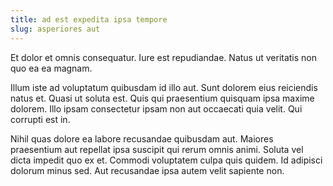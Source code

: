 ```yaml
---
title: ad est expedita ipsa tempore
slug: asperiores aut
---
```


Et dolor et omnis consequatur. Iure est repudiandae. Natus ut veritatis non quo ea ea magnam.

Illum iste ad voluptatum quibusdam id illo aut. Sunt dolorem eius reiciendis natus et. Quasi ut soluta est. Quis qui praesentium quisquam ipsa maxime dolorem. Illo ipsam consectetur ipsam non aut occaecati quia velit. Qui corrupti est in.

Nihil quas dolore ea labore recusandae quibusdam aut. Maiores praesentium aut repellat ipsa suscipit qui rerum omnis animi. Soluta vel dicta impedit quo ex et. Commodi voluptatem culpa quis quidem. Id adipisci dolorum minus sed. Aut recusandae ipsa autem velit sapiente non.
